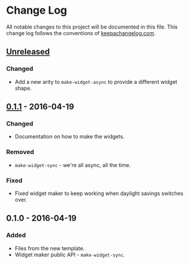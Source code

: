 # Change Log
All notable changes to this project will be documented in this file. This change log follows the conventions of [keepachangelog.com](http://keepachangelog.com/).

## [Unreleased]
### Changed
- Add a new arity to `make-widget-async` to provide a different widget shape.

## [0.1.1] - 2016-04-19
### Changed
- Documentation on how to make the widgets.

### Removed
- `make-widget-sync` - we're all async, all the time.

### Fixed
- Fixed widget maker to keep working when daylight savings switches over.

## 0.1.0 - 2016-04-19
### Added
- Files from the new template.
- Widget maker public API - `make-widget-sync`.

[Unreleased]: https://github.com/your-name/mapping-store/compare/0.1.1...HEAD
[0.1.1]: https://github.com/your-name/mapping-store/compare/0.1.0...0.1.1
